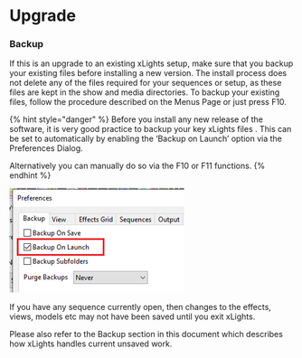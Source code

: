 # Upgrade

### Backup

If this is an upgrade to an existing xLights setup, make sure that you backup your existing files before installing a new version. The install process does not delete any of the files required for your sequences or setup, as these files are kept in the show and media directories.  To backup your existing files, follow the procedure described on the Menus Page or just press F10.

{% hint style="danger" %}
Before you install any new release of the software, it is very good practice to backup your key xLights files . This can be set to automatically by enabling the ‘Backup on Launch’ option via the Preferences Dialog.

Alternatively you can manually do so via the F10 or F11 functions.
{% endhint %}

![](<../../.gitbook/assets/image (155).png>)

If you have any sequence currently open, then changes to the effects, views, models etc may not have been saved until you exit xLights.

Please also refer to the Backup section in this document which describes how xLights handles current unsaved work.
